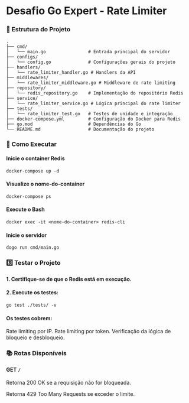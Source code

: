 # Desafio Go Expert - Rate Limiter

### 📂 Estrutura do Projeto
```
.
├── cmd/
│   └── main.go                # Entrada principal do servidor
├── configs/
│   └── config.go              # Configurações gerais do projeto
├── handlers/
│   └── rate_limiter_handler.go # Handlers da API
├── middlewares/
│   └── rate_limiter_middleware.go # Middleware de rate limiting
├── repository/
│   └── redis_repository.go    # Implementação do repositório Redis
├── service/
│   └── rate_limiter_service.go # Lógica principal do rate limiter
├── tests/
│   └── rate_limiter_test.go   # Testes de unidade e integração
├── docker-compose.yml         # Configuração do Docker para Redis
├── go.mod                     # Dependências do Go
└── README.md                  # Documentação do projeto
```

### 🚀 Como Executar

#### Inicie o container Redis
```
docker-compose up -d
```

#### Visualize o nome-do-container
```
docker-compose ps
```

#### Execute o Bash
```
docker exec -it <nome-do-container> redis-cli
```

#### Inicie o servidor
```
dogo run cmd/main.go
```

### 3️⃣ Testar o Projeto

#### 1. Certifique-se de que o Redis está em execução.
#### 2. Execute os testes:
```
go test ./tests/ -v
```

#### Os testes cobrem:

Rate limiting por IP.
Rate limiting por token.
Verificação da lógica de bloqueio e desbloqueio.

### 📚 Rotas Disponíveis
#### GET ```/```

Retorna 200 OK se a requisição não for bloqueada.

Retorna 429 Too Many Requests se exceder o limite.
